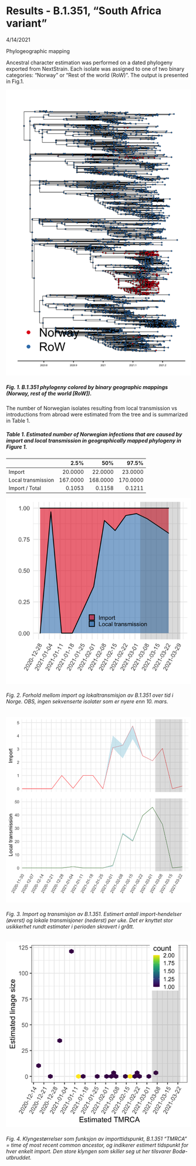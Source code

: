 Results - B.1.351, “South Africa variant”
================
4/14/2021

Phylogeographic mapping

Ancestral character estimation was performed on a dated phylogeny
exported from NextStrain. Each isolate was assigned to one of two binary
categories: “Norway” or “Rest of the world (RoW)”. The output is
presented in Fig.1.

![](Southafrican_results_files/figure-gfm/unnamed-chunk-1-1.png)<!-- -->

##### Fig. 1. B.1.351 phylogeny colored by binary geographic mappings (Norway, rest of the world \[RoW\]).

The number of Norwegian isolates resulting from local transmission vs
introductions from abroad were estimated from the tree and is summarized
in Table 1.

##### Table 1. Estimated number of Norwegian infections that are caused by import and local transmission in geographically mapped phylogeny in Figure 1.

|                    |     2.5% |      50% |    97.5% |
|:-------------------|---------:|---------:|---------:|
| Import             |  20.0000 |  22.0000 |  23.0000 |
| Local transmission | 167.0000 | 168.0000 | 170.0000 |
| Import / Total     |   0.1053 |   0.1158 |   0.1211 |

![](Southafrican_results_files/figure-gfm/unnamed-chunk-5-1.png)<!-- -->

###### Fig. 2. Forhold mellom import og lokaltransmisjon av B.1.351 over tid i Norge. OBS, ingen sekvenserte isolater som er nyere enn 10. mars.

![](Southafrican_results_files/figure-gfm/unnamed-chunk-7-1.png)<!-- -->

###### Fig. 3. Import og transmisjon av B.1.351. Estimert antall import-hendelser (øverst) og lokale transmisjoner (nederst) per uke. Det er knyttet stor usikkerhet rundt estimater i perioden skravert i grått.

![](Southafrican_results_files/figure-gfm/unnamed-chunk-8-1.png)<!-- -->

###### Fig. 4. Klyngestørrelser som funksjon av importtidspunkt, B.1.351 “TMRCA” = time of most recent common ancestor, og indikerer estimert tidspunkt for hver enkelt import. Den store klyngen som skiller seg ut her tilsvarer Bodø-utbruddet.
